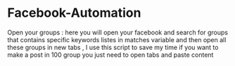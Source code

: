 # Facebook-Automation

Open your groups : here you will open your facebook and search for groups that contains specific keywords listes in matches variable and then open all these groups in new tabs , I use this script to save my time if you want to make a post in 100 group you just need to open tabs and paste content
